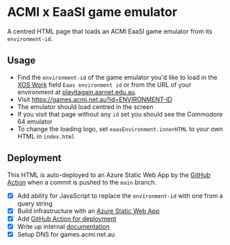 # ACMI x EaaSI game emulator

A centred HTML page that loads an ACMI EaaSI game emulator from its `environment-id`.

## Usage

* Find the `environment-id` of the game emulator you'd like to load in the [XOS Work](https://xos.acmi.net.au/admin/collection/work/?q=Emulation+of) field `Eaas environment id` or from the URL of your environment at [playitagain.aarnet.edu.au](https://playitagain.aarnet.edu.au).
* Visit https://games.acmi.net.au?id=ENVIRONMENT-ID
* The emulator should load centred in the screen
* If you visit that page without any `id` set you should see the Commodore 64 emulator
* To change the loading logo, set `eaasEnvironment.innerHTML` to your own HTML in `index.html`

## Deployment

This HTML is auto-deployed to an Azure Static Web App by the [GitHub Action](.github/workflows/main.yml) when a commit is pushed to the `main` branch.

- [x] Add ability for JavaScript to replace the `environment-id` with one from a query string
- [x] Build infrastructure with an [Azure Static Web App](https://docs.microsoft.com/en-us/azure/static-web-apps/)
- [x] Add [GitHub Action for deployment](https://docs.microsoft.com/en-au/azure/static-web-apps/build-configuration?tabs=github-actions)
- [x] Write up internal [documentation](https://acmikb.atlassian.net/wiki/spaces/DD/pages/8388895/Emulation+as+a+Service+EaaS+for+games+preservation)
- [x] Setup DNS for games.acmi.net.au
